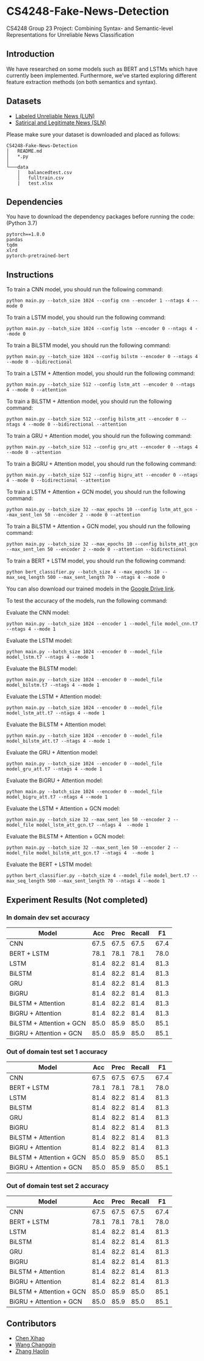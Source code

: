 # CS4248-Fake-News-Detection

CS4248 Group 23 Project: Combining Syntax- and Semantic-level Representations for Unreliable News Classification

## Introduction

We have researched on some models such as BERT and LSTMs which have currently been implemented. Furthermore, we’ve started exploring different feature extraction methods (on both semantics and syntax).


## Datasets

- [Labeled Unreliable News (LUN)](https://github.com/BUPT-GAMMA/CompareNet_FakeNewsDetection/releases/tag/dataset)
- [Satirical and Legitimate News (SLN)](http://victoriarubin.fims.uwo.ca/news-verification/data-to-go/)

Please make sure your dataset is downloaded and placed as follows:
```
CS4248-Fake-News-Detection
│   README.md
│   *.py
│   
└───data
    │   balancedtest.csv
    │   fulltrain.csv
    |   test.xlsx
```

## Dependencies
You have to download the dependency packages before running the code: (Python 3.7)
```
pytorch==1.8.0
pandas
tqdm
xlrd
pytorch-pretrained-bert
```

## Instructions
To train a CNN model, you should run the following command:
```
python main.py --batch_size 1024 --config cnn --encoder 1 --ntags 4 --mode 0
```

To train a LSTM model, you should run the following command:
```
python main.py --batch_size 1024 --config lstm --encoder 0 --ntags 4 --mode 0
```

To train a BiLSTM model, you should run the following command:
```
python main.py --batch_size 1024 --config bilstm --encoder 0 --ntags 4 --mode 0 --bidirectional
```

To train a LSTM + Attention model, you should run the following command:
```
python main.py --batch_size 512 --config lstm_att --encoder 0 --ntags 4 --mode 0 --attention
```

To train a BiLSTM + Attention model, you should run the following command:
```
python main.py --batch_size 512 --config bilstm_att --encoder 0 --ntags 4 --mode 0 --bidirectional --attention
```

To train a GRU + Attention model, you should run the following command:
```
python main.py --batch_size 512 --config gru_att --encoder 0 --ntags 4 --mode 0 --attention
```

To train a BiGRU + Attention model, you should run the following command:
```
python main.py --batch_size 512 --config bigru_att --encoder 0 --ntags 4 --mode 0 --bidirectional --attention
```

To train a LSTM + Attention + GCN model, you should run the following command:
```
python main.py --batch_size 32 --max_epochs 10 --config lstm_att_gcn --max_sent_len 50 --encoder 2 --mode 0 --attention
```

To train a BiLSTM + Attention + GCN model, you should run the following command:
```
python main.py --batch_size 32 --max_epochs 10 --config bilstm_att_gcn --max_sent_len 50 --encoder 2 --mode 0 --attention --bidirectional
```

To train a BERT + LSTM model, you should run the following command:
```
python bert_classifier.py --batch_size 4 --max_epochs 10 --max_seq_length 500 --max_sent_length 70 --ntags 4 --mode 0
```

You can also download our trained models in the [Google Drive link](https://drive.google.com/drive/folders/12kBrRDdM08Hp4YCxjLcYCZjjuUiiyCx4?usp=sharing).

To test the accuracy of the models, run the following command:

Evaluate the CNN model:
```
python main.py --batch_size 1024 --encoder 1 --model_file model_cnn.t7 --ntags 4 --mode 1
```

Evaluate the LSTM model:
```
python main.py --batch_size 1024 --encoder 0 --model_file model_lstm.t7 --ntags 4 --mode 1
```

Evaluate the BiLSTM model:
```
python main.py --batch_size 1024 --encoder 0 --model_file model_bilstm.t7 --ntags 4 --mode 1
```

Evaluate the LSTM + Attention model:
```
python main.py --batch_size 1024 --encoder 0 --model_file model_lstm_att.t7 --ntags 4 --mode 1
```

Evaluate the BiLSTM + Attention model:
```
python main.py --batch_size 1024 --encoder 0 --model_file model_bilstm_att.t7 --ntags 4 --mode 1
```

Evaluate the GRU + Attention model:
```
python main.py --batch_size 1024 --encoder 0 --model_file model_gru_att.t7 --ntags 4 --mode 1
```

Evaluate the BiGRU + Attention model:
```
python main.py --batch_size 1024 --encoder 0 --model_file model_bigru_att.t7 --ntags 4 --mode 1
```

Evaluate the LSTM + Attention + GCN model:
```
python main.py --batch_size 32 --max_sent_len 50 --encoder 2 --model_file model_lstm_att_gcn.t7 --ntags 4  --mode 1
```

Evaluate the BiLSTM + Attention + GCN model:
```
python main.py --batch_size 32 --max_sent_len 50 --encoder 2 --model_file model_bilstm_att_gcn.t7 --ntags 4  --mode 1
```

Evaluate the BERT + LSTM model:
```
python bert_classifier.py --batch_size 4 --model_file model_bert.t7 --max_seq_length 500 --max_sent_length 70 --ntags 4 --mode 1
```


## Experiment Results (Not completed)

### In domain dev set accuracy
Model | Acc | Prec | Recall | F1
--- | --- | --- | --- | ---
CNN | 67.5 | 67.5 | 67.5 | 67.4
BERT + LSTM | 78.1 | 78.1 | 78.1 | 78.0
LSTM | 81.4 | 82.2 | 81.4 | 81.3
BiLSTM | 81.4 | 82.2 | 81.4 | 81.3
GRU | 81.4 | 82.2 | 81.4 | 81.3
BiGRU | 81.4 | 82.2 | 81.4 | 81.3
BiLSTM + Attention | 81.4 | 82.2 | 81.4 | 81.3
BiGRU + Attention | 81.4 | 82.2 | 81.4 | 81.3
BiLSTM + Attention + GCN | 85.0 | 85.9 | 85.0 | 85.1
BiGRU + Attention + GCN | 85.0 | 85.9 | 85.0 | 85.1

### Out of domain test set 1 accuracy
Model | Acc | Prec | Recall | F1
--- | --- | --- | --- | ---
CNN | 67.5 | 67.5 | 67.5 | 67.4
BERT + LSTM | 78.1 | 78.1 | 78.1 | 78.0
LSTM | 81.4 | 82.2 | 81.4 | 81.3
BiLSTM | 81.4 | 82.2 | 81.4 | 81.3
GRU | 81.4 | 82.2 | 81.4 | 81.3
BiGRU | 81.4 | 82.2 | 81.4 | 81.3
BiLSTM + Attention | 81.4 | 82.2 | 81.4 | 81.3
BiGRU + Attention | 81.4 | 82.2 | 81.4 | 81.3
BiLSTM + Attention + GCN | 85.0 | 85.9 | 85.0 | 85.1
BiGRU + Attention + GCN | 85.0 | 85.9 | 85.0 | 85.1

### Out of domain test set 2 accuracy
Model | Acc | Prec | Recall | F1
--- | --- | --- | --- | ---
CNN | 67.5 | 67.5 | 67.5 | 67.4
BERT + LSTM | 78.1 | 78.1 | 78.1 | 78.0
LSTM | 81.4 | 82.2 | 81.4 | 81.3
BiLSTM | 81.4 | 82.2 | 81.4 | 81.3
GRU | 81.4 | 82.2 | 81.4 | 81.3
BiGRU | 81.4 | 82.2 | 81.4 | 81.3
BiLSTM + Attention | 81.4 | 82.2 | 81.4 | 81.3
BiGRU + Attention | 81.4 | 82.2 | 81.4 | 81.3
BiLSTM + Attention + GCN | 85.0 | 85.9 | 85.0 | 85.1
BiGRU + Attention + GCN | 85.0 | 85.9 | 85.0 | 85.1

## Contributors

- [Chen Xihao](https://github.com/howtoosee)
- [Wang Changqin](https://github.com/archiewang0716)
- [Zhang Haolin](https://github.com/A0236053M)
